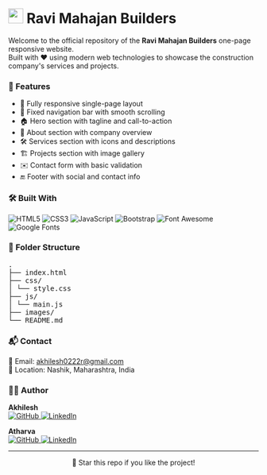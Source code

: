 <h1><img src="https://emojis.slackmojis.com/emojis/images/1531849430/4246/blob-sunglasses.gif?1531849430" width="30"/> Ravi Mahajan Builders</h1>

<p>
  Welcome to the official repository of the <b>Ravi Mahajan Builders</b> one-page responsive website.<br/>
  Built with ❤️ using modern web technologies to showcase the construction company's services and projects.
</p>

<h3>🚀 Features</h3>
<ul>
  <li>📱 Fully responsive single-page layout</li>
  <li>🔗 Fixed navigation bar with smooth scrolling</li>
  <li>🏠 Hero section with tagline and call-to-action</li>
  <li>📖 About section with company overview</li>
  <li>🛠 Services section with icons and descriptions</li>
  <li>🏗 Projects section with image gallery</li>
  <li>✉️ Contact form with basic validation</li>
  <li>🔚 Footer with social and contact info</li>
</ul>

<h3>🛠 Built With</h3>
<p>
  <img alt="HTML5" src="https://img.shields.io/badge/-HTML5-E34F26?style=flat-square&logo=html5&logoColor=white" />
  <img alt="CSS3" src="https://img.shields.io/badge/-CSS3-1572B6?style=flat-square&logo=css3&logoColor=white" />
  <img alt="JavaScript" src="https://img.shields.io/badge/-JavaScript-F7DF1E?style=flat-square&logo=javascript&logoColor=black" />
  <img alt="Bootstrap" src="https://img.shields.io/badge/-Bootstrap-7952B3?style=flat-square&logo=bootstrap&logoColor=white" />
  <img alt="Font Awesome" src="https://img.shields.io/badge/-Font_Awesome-339AF0?style=flat-square&logo=font-awesome&logoColor=white" />
  <img alt="Google Fonts" src="https://img.shields.io/badge/-Google%20Fonts-4285F4?style=flat-square&logo=google&logoColor=white" />
</p>

<h3>📁 Folder Structure</h3>

<pre>
.
├── index.html
├── css/
│ └── style.css
├── js/
│ └── main.js
├── images/
└── README.md
</pre>


<h3>📬 Contact</h3>

<p>
  📧 Email: <a href="mailto:contact@ravimahajanbuilders.com">akhilesh0222r@gmail.com</a><br/>
  📍 Location: Nashik, Maharashtra, India
</p>

<h3>🧑‍💻 Author</h3>

<p>
  <b>Akhilesh</b><br/>
  <a href="https://github.com/Akhilesh-2024" target="_blank">
    <img alt="GitHub" src="https://img.shields.io/badge/GitHub-%2312100E.svg?&style=for-the-badge&logo=github&logoColor=white" />
  </a>
  <a href="https://www.linkedin.com/in/akhilesh2022" target="_blank">
    <img alt="LinkedIn" src="https://img.shields.io/badge/linkedin-%230077B5.svg?&style=for-the-badge&logo=linkedin&logoColor=white" />
  </a>
</p>

<p>
  <b>Atharva</b><br/>
  <a href="https://github.com/Atharva-2510" target="_blank">
    <img alt="GitHub" src="https://img.shields.io/badge/GitHub-%2312100E.svg?&style=for-the-badge&logo=github&logoColor=white" />
  </a>
  <a href="https://www.linkedin.com/in/atharva-pimparkar-37915b2a9" target="_blank">
    <img alt="LinkedIn" src="https://img.shields.io/badge/linkedin-%230077B5.svg?&style=for-the-badge&logo=linkedin&logoColor=white" />
  </a>
</p>

---

<p align="center">🌟 Star this repo if you like the project!</p>

